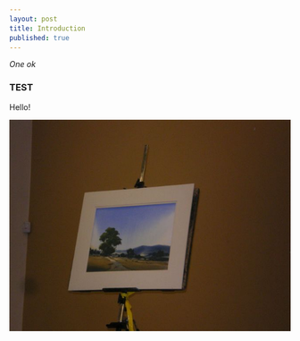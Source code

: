 ```yaml
---
layout: post
title: Introduction
published: true
---
```


*One ok*

### TEST


Hello!



<img alt="2016-01-03-introduction-6ab31800.JPG" src="img/2016-01-03-introduction-6ab31800.JPG" width="" height="" >
